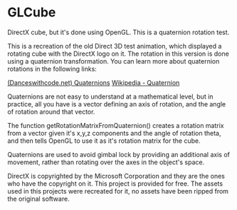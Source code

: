 # GLCube
DirectX cube, but it's done using OpenGL. This is a quaternion rotation test.

This is a recreation of the old Direct 3D test animation, which displayed a rotating cube with the DirectX logo on it. The rotation in this version is done using a quaternion transformation. You can learn more about quaternion rotations in the following links:

[(Danceswithcode.net) Quaternions](https://danceswithcode.net/engineeringnotes/quaternions/quaternions.html)
[Wikipedia - Quaternion](https://en.wikipedia.org/wiki/Quaternion)

Quaternions are not easy to understand at a mathematical level, but in practice, all you have is a vector defining an axis of rotation, and the angle of rotation around that vector.

The function getRotationMatrixFromQuaternion() creates a rotation matrix from a vector given it's x,y,z components and the angle of rotation theta, and then tells OpenGL to use it as it's rotation matrix for the cube.

Quaternions are used to avoid gimbal lock by providing an additional axis of movement, rather than rotating over the axes in the object's space.

DirectX is copyrighted by the Microsoft Corporation and they are the ones who have the copyright on it. This project is provided for free. The assets used in this projects were recreated for it, no assets have been ripped from the original software.